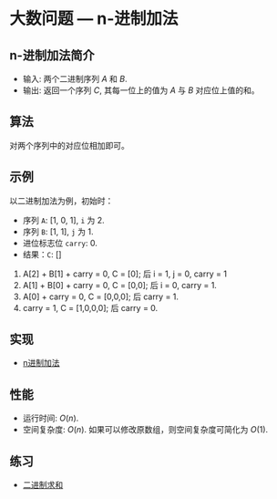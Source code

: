 # 大数问题 — n-进制加法

## n-进制加法简介

- 输入: 两个二进制序列 $A$ 和 $B$.
- 输出: 返回一个序列 $C$, 其每一位上的值为 $A$ 与 $B$ 对应位上值的和。

## 算法

对两个序列中的对应位相加即可。

## 示例

以二进制加法为例，初始时：

- 序列 `A`: [1, 0, 1], `i` 为 2.
- 序列 `B`: [1, 1], `j` 为 1.
- 进位标志位 `carry`: 0.
- 结果：`C`: []

1. A[2] + B[1] + carry = 0, C = [0]; 后 i = 1, j = 0, carry = 1
2. A[1] + B[0] + carry = 0, C = [0,0]; 后 i = 0, carry = 1.
3. A[0] + carry = 0, C = [0,0,0]; 后 carry = 1.
4. carry = 1, C = [1,0,0,0]; 后 carry = 0.

## 实现

- [n进制加法](./mod.rs)

## 性能

- 运行时间: $O(n)$.
- 空间复杂度: $O(n)$. 如果可以修改原数组，则空间复杂度可简化为 $O(1)$.

## 练习

- [二进制求和](https://leetcode-cn.com/problems/add-binary/)

